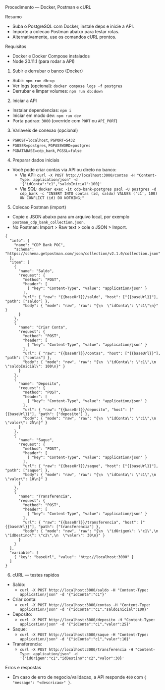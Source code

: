 Procedimento — Docker, Postman e cURL

Resumo
- Suba o PostgreSQL com Docker, instale deps e inicie a API.
- Importe a colecao Postman abaixo para testar rotas.
- Alternativamente, use os comandos cURL prontos.

Requisitos
- Docker e Docker Compose instalados
- Node 20.11.1 (para rodar a API)

1) Subir e derrubar o banco (Docker)
- Subir: `npm run db:up`
- Ver logs (opcional): `docker compose logs -f postgres`
- Derrubar e limpar volumes: `npm run db:down`

2) Iniciar a API
- Instalar dependencias: `npm i`
- Iniciar em modo dev: `npm run dev`
- Porta padrao: `3000` (override com `PORT` ou `API_PORT`)

3) Variaveis de conexao (opcional)
- `PGHOST=localhost`, `PGPORT=5432`
- `PGUSER=postgres`, `PGPASSWORD=postgres`
- `PGDATABASE=cdp_bank`, `PGSSL=false`

4) Preparar dados iniciais
- Você pode criar contas via API ou direto no banco:
  - Via API: `curl -X POST http://localhost:3000/contas -H "Content-Type: application/json" -d '{"idConta":"c1","saldoInicial":100}'`
  - Via SQL: `docker exec -it cdp-bank-postgres psql -U postgres -d cdp_bank -c "INSERT INTO contas (id, saldo) VALUES ('c1', 100) ON CONFLICT (id) DO NOTHING;"`

5) Colecao Postman (import)
- Copie o JSON abaixo para um arquivo local, por exemplo `postman_cdp_bank_collection.json`.
- No Postman: Import > Raw text > cole o JSON > Import.

```
{
  "info": {
    "name": "CDP Bank POC",
    "schema": "https://schema.getpostman.com/json/collection/v2.1.0/collection.json"
  },
  "item": [
    {
      "name": "Saldo",
      "request": {
        "method": "POST",
        "header": [
          { "key": "Content-Type", "value": "application/json" }
        ],
        "url": { "raw": "{{baseUrl}}/saldo", "host": ["{{baseUrl}}"], "path": ["saldo"] },
        "body": { "mode": "raw", "raw": "{\n  \"idConta\": \"c1\"\n}" }
      }
    },
    {
      "name": "Criar Conta",
      "request": {
        "method": "POST",
        "header": [
          { "key": "Content-Type", "value": "application/json" }
        ],
        "url": { "raw": "{{baseUrl}}/contas", "host": ["{{baseUrl}}"], "path": ["contas"] },
        "body": { "mode": "raw", "raw": "{\n  \"idConta\": \"c1\",\n  \"saldoInicial\": 100\n}" }
      }
    },
    {
      "name": "Deposito",
      "request": {
        "method": "POST",
        "header": [
          { "key": "Content-Type", "value": "application/json" }
        ],
        "url": { "raw": "{{baseUrl}}/deposito", "host": ["{{baseUrl}}"], "path": ["deposito"] },
        "body": { "mode": "raw", "raw": "{\n  \"idConta\": \"c1\",\n  \"valor\": 25\n}" }
      }
    },
    {
      "name": "Saque",
      "request": {
        "method": "POST",
        "header": [
          { "key": "Content-Type", "value": "application/json" }
        ],
        "url": { "raw": "{{baseUrl}}/saque", "host": ["{{baseUrl}}"], "path": ["saque"] },
        "body": { "mode": "raw", "raw": "{\n  \"idConta\": \"c1\",\n  \"valor\": 10\n}" }
      }
    },
    {
      "name": "Transferencia",
      "request": {
        "method": "POST",
        "header": [
          { "key": "Content-Type", "value": "application/json" }
        ],
        "url": { "raw": "{{baseUrl}}/transferencia", "host": ["{{baseUrl}}"], "path": ["transferencia"] },
        "body": { "mode": "raw", "raw": "{\n  \"idOrigem\": \"c1\",\n  \"idDestino\": \"c2\",\n  \"valor\": 30\n}" }
      }
    }
  ],
  "variable": [
    { "key": "baseUrl", "value": "http://localhost:3000" }
  ]
}
```

6) cURL — testes rapidos
- Saldo:
  - `curl -X POST http://localhost:3000/saldo -H "Content-Type: application/json" -d '{"idConta":"c1"}'`
- Criar conta:
  - `curl -X POST http://localhost:3000/contas -H "Content-Type: application/json" -d '{"idConta":"c1","saldoInicial":100}'`
- Deposito:
  - `curl -X POST http://localhost:3000/deposito -H "Content-Type: application/json" -d '{"idConta":"c1","valor":25}'`
- Saque:
  - `curl -X POST http://localhost:3000/saque -H "Content-Type: application/json" -d '{"idConta":"c1","valor":10}'`
- Transferencia:
  - `curl -X POST http://localhost:3000/transferencia -H "Content-Type: application/json" -d '{"idOrigem":"c1","idDestino":"c2","valor":30}'`

Erros e respostas
- Em caso de erro de negocio/validacao, a API responde `400` com `{ "message": "<descricao>" }`.

